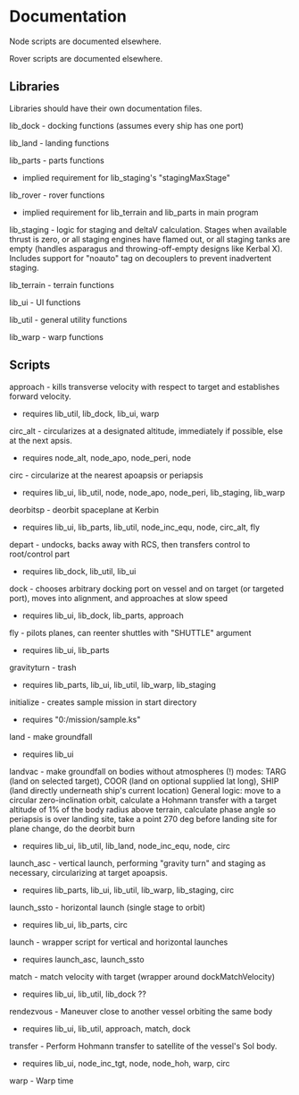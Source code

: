 # Documentation

Node scripts are documented elsewhere.

Rover scripts are documented elsewhere.

## Libraries

Libraries should have their own documentation files.

lib_dock - docking functions (assumes every ship has one port)

lib_land - landing functions

lib_parts - parts functions
- implied requirement for lib_staging's "stagingMaxStage"

lib_rover - rover functions
- implied requirement for lib_terrain and lib_parts in main program

lib_staging - logic for staging and deltaV calculation.  Stages when available thrust is zero, or all staging engines have flamed out, or all staging tanks are empty (handles asparagus and throwing-off-empty designs like Kerbal X).  Includes support for "noauto" tag on decouplers to prevent inadvertent staging.

lib_terrain - terrain functions

lib_ui - UI functions

lib_util - general utility functions

lib_warp - warp functions

## Scripts

approach - kills transverse velocity with respect to target and establishes forward velocity.
- requires lib_util, lib_dock, lib_ui, warp

circ_alt - circularizes at a designated altitude, immediately if possible, else at the next apsis.
- requires node_alt, node_apo, node_peri, node

circ - circularize at the nearest apoapsis or periapsis
- requires lib_ui, lib_util, node, node_apo, node_peri, lib_staging, lib_warp

deorbitsp - deorbit spaceplane at Kerbin
- requires lib_ui, lib_parts, lib_util, node_inc_equ, node, circ_alt, fly

depart - undocks, backs away with RCS, then transfers control to root/control part
- requires lib_dock, lib_util, lib_ui

dock - chooses arbitrary docking port on vessel and on target (or targeted port), moves into alignment, and approaches at slow speed
- requires lib_ui, lib_dock, lib_parts, approach

fly - pilots planes, can reenter shuttles with "SHUTTLE" argument
- requires lib_ui, lib_parts

gravityturn - trash
- requires lib_parts, lib_ui, lib_util, lib_warp, lib_staging

initialize - creates sample mission in start directory
- requires "0:/mission/sample.ks"

land - make groundfall
- requires lib_ui

landvac - make groundfall on bodies without atmospheres (!) modes: TARG (land on selected target), COOR (land on optional supplied lat long), SHIP (land directly underneath ship's current location)
General logic: move to a circular zero-inclination orbit, calculate a Hohmann transfer with a target altitude of 1% of the body radius above terrain, calculate phase angle so periapsis is over landing site, take a point 270 deg before landing site for plane change, do the deorbit burn
- requires lib_ui, lib_util, lib_land, node_inc_equ, node, circ

launch_asc - vertical launch, performing "gravity turn" and staging as necessary, circularizing at target apoapsis.
- requires lib_parts, lib_ui, lib_util, lib_warp, lib_staging, circ

launch_ssto - horizontal launch (single stage to orbit)
- requires lib_ui, lib_parts, circ

launch - wrapper script for vertical and horizontal launches
- requires launch_asc, launch_ssto

match - match velocity with target (wrapper around dockMatchVelocity)
- requires lib_ui, lib_util, lib_dock ??

rendezvous - Maneuver close to another vessel orbiting the same body
- requires lib_ui, lib_util, approach, match, dock

transfer - Perform Hohmann transfer to satellite of the vessel's SoI body.
- requires lib_ui, node_inc_tgt, node, node_hoh, warp, circ

warp - Warp time
